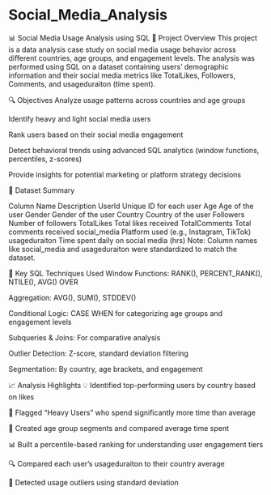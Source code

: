 # Social_Media_Analysis
📊 Social Media Usage Analysis using SQL
📁 Project Overview
This project is a data analysis case study on social media usage behavior across different countries, age groups, and engagement levels. The analysis was performed using SQL on a dataset containing users’ demographic information and their social media metrics like TotalLikes, Followers, Comments, and usageduraiton (time spent).

🔍 Objectives
Analyze usage patterns across countries and age groups

Identify heavy and light social media users

Rank users based on their social media engagement

Detect behavioral trends using advanced SQL analytics (window functions, percentiles, z-scores)

Provide insights for potential marketing or platform strategy decisions

📂 Dataset Summary

Column Name	Description
UserId	Unique ID for each user
Age	Age of the user
Gender	Gender of the user
Country	Country of the user
Followers	Number of followers
TotalLikes	Total likes received
TotalComments	Total comments received
social_media	Platform used (e.g., Instagram, TikTok)
usageduraiton	Time spent daily on social media (hrs)
Note: Column names like social_media and usageduraiton were standardized to match the dataset.

🧠 Key SQL Techniques Used
Window Functions: RANK(), PERCENT_RANK(), NTILE(), AVG() OVER

Aggregation: AVG(), SUM(), STDDEV()

Conditional Logic: CASE WHEN for categorizing age groups and engagement levels

Subqueries & Joins: For comparative analysis

Outlier Detection: Z-score, standard deviation filtering

Segmentation: By country, age brackets, and engagement

📈 Analysis Highlights
💡 Identified top-performing users by country based on likes

📌 Flagged “Heavy Users” who spend significantly more time than average

🎯 Created age group segments and compared average time spent

📊 Built a percentile-based ranking for understanding user engagement tiers

🔍 Compared each user’s usageduraiton to their country average

🧪 Detected usage outliers using standard deviation

